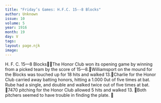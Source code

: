 ```yaml
---
title: "Friday’s Games: H.F.C. 15--8 Blocks"
author: Unknown
issue: 10
volume: 5
year: 1916
month: 19
day: V
tags:
layout: page.njk
image:
---
```

H. F. C. 15—8 BlocksThe Honor Club won its opening game by winning from a picked team by the score of 15—8.Williamsport on the mound for the Blocks was touched up for 18 hits and walked 13.Charlie for the Honor Club carried away batting honors, hitting a 1.000 0ut of five times at bat. Rube had a single, and double and walked twice out of five times at bat. 7470 pitching for the Honor Club allowed 5 hits and walked 13. Both pitchers seemed to have trouble in finding the plate. 
